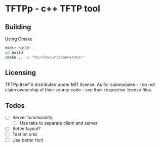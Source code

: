 # TFTPp - c++ TFTP tool

## Building

Using Cmake

```bash
mkdir build
cd build
cmake .. -G "YourFavouriteGenerator"
```

## Licensing

TFTPp itself it distributed under MIT license.
As for submodules - I do not claim ownership of thier source code - see their respective license files.

## Todos

- [ ] Server functionality
    - [ ] Use tabs to separate client and server
- [ ] Better layout?
- [ ] Test on unix
- [ ] Use better font
